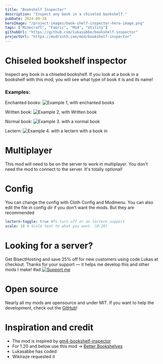 ```yaml
---
title: "Bookshelf Inspector"
description: "Inspect any book in a chiseled bookshelf."
pubDate: 2024-09-18
heroImage: "/project-images/book-shelf-inspector-hero-image.png"
tags: ["Minecraft", "Fabric", "Mod", "Utility"]
githubUrl: "https://github.com/lukasabbe/bookshelf-inspector"
projectUrl: "https://modrinth.com/mod/bookshelf-inspector"
---
```


# Chiseled bookshelf inspector

Inspect any book in a chiseled bookshelf. 
If you look at a book in a bookshelf with this mod, you will see what type of book it is and its name!

### Examples: 

Enchanted books: 
![Example 1, with enchanted books](https://cdn.modrinth.com/data/cached_images/5589eb8d185754e4fda4d4c060ef67224181a7ea.png)

Written book:
![Example 2, with Written book](https://cdn.modrinth.com/data/cached_images/d521a0004f321104a637d0176c1e24d45853eed8.png)

Normal book:
![Example 3. with a normal book](https://cdn.modrinth.com/data/cached_images/c154ec6d8b5883f2e52719c2f58af069fc10e9c2.png)

Lectern:
![Example 4. with a lectern with a book in](https://cdn.modrinth.com/data/cached_images/f8eb1ea85255c24f8026683fbd101194ca1c9626.webp)

# Multiplayer

This mod will need to be on the server to work in multiplayer. 
You don't need the mod to connect to the server. It's totally optional!

# Config

You can change the config with Cloth Config and Modmenu.
You can also edit the file in config dir if you don't want the mods. But they are recommended 
```yml
lectern-toggle: true #To turn off or on lectern support
scale: 10 # Scale text to what you want. (0-20)
```

# Looking for a server?
Get BisectHosting and save 25% off for new customers using code Lukas at checkout.
Thanks for your support — it helps me develop this and other mods I make!
#ad
[![Support me](https://www.bisecthosting.com/partners/custom-banners/ca44e941-2306-414c-8c65-7c50bc6fcf48.webp)](https://bisecthosting.com/Lukas)

# Open source
Nearly all my mods are opensource and under MIT.
If you want to help the development, check out the [GitHub](https://github.com/lukasabbe/bookshelf-inspector)!

# Inspiration and credit
- The mod is inspired by [gm4-bookshelf-inspector](https://modrinth.com/datapack/gm4-bookshelf-inspector)
- For 1.20 and below use this mod -> [Better Bookshelves](https://modrinth.com/mod/betterbookshelves)
- Lukasabbe has coded
- Wikiraze requested it
